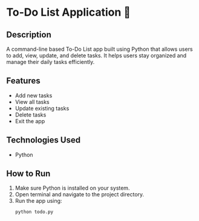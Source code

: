 # To-Do List Application 📝

## Description
A command-line based To-Do List app built using Python that allows users to add, view, update, and delete tasks. It helps users stay organized and manage their daily tasks efficiently.

## Features
- Add new tasks
- View all tasks
- Update existing tasks
- Delete tasks
- Exit the app

## Technologies Used
- Python

## How to Run
1. Make sure Python is installed on your system.
2. Open terminal and navigate to the project directory.
3. Run the app using:
   ```bash
   python todo.py
